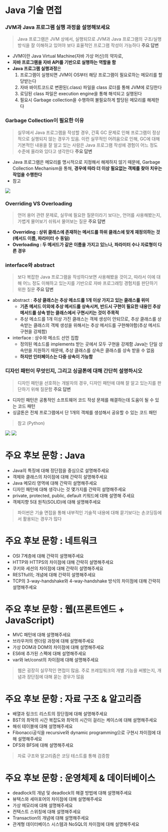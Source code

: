 # Java 기술 면접

### JVM과 Java 프로그램 실행 과정을 설명해보세요
> Java 프로그램은 JVM 상에서, 실행되므로 JVM과 Java 프로그램의 구조/실행 방식을 잘 이해하고 있어야 보다 효율적인 프로그램 작성이 가능하다
**주요 답변**
- JVM이란 Java Virtual Machine(자바 가상 머신)의 약자로,
- **자바 프로그램을 자바 API를 기반으로 실행하는 역할을 함**
- **Java 프로그램 실행과정**은
    1. 프로그램이 실행되면 JVM이 OS부터 해당 프로그램이 필요로하는 메모리를 할당받는다
    2. 자바 바이트코드로 변환된(.class) 파일을 class 로더를 통해 JVM에 로딩한다
    3. 로딩된 class 파일은 execution engine을 통해 해석되고 실행된다
    4. 필요시 Garbage collection을 수행하여 불필요하게 할당된 메모리를 해제한다

### Garbage Collection이 필요한 이유
> 실무에서 Java 프로그램을 작성할 경우, 간혹 GC 문제로 인해 프로그램이 정상적으로 실행되지 않는 경우가 있음. 이런 실무적인 어려움으로 인해, GC에 대해 기본적인 내용을 잘 알고 있는 사람은 Java 프로그램 작성에 경험이 어느 정도 수준에 올라와 있다고 생각한다
**주요 답변**
- Java 프로그램은 메모리를 명시적으로 지정해서 해제하지 않기 때문에, Garbage Collection Mechanism을 통해, **경우에 따라 더 이상 필요없는 객체를 찾아 치우는 작업을 수행한다**
- 참고
<img src="../img/img42.png">

### Overriding VS Overloading
> 언어 용어 관련 문제로, 실무에 필요한 질문이라기 보다는, 언어를 사용해봤는지, 가볍게 물어보기 쉬워서 물어보는 질문
**주요 답변**
- **Overriding : 상위 클래스에 존재하는 메서드를 하위 클래스에 맞게 재정의하는 것(메서드 이름, 파라미터 수 동일)**
- **Overloading : 두 메서드가 같은 이름을 가지고 있느나, 파라미터 수나 자료형이 다른 경우**

### interface와 abstract
> 보다 복잡한 Java 프로그램을 작성하다보면 사용해봤을 것이고, 따라서 이에 대해 어느 정도 이해하고 있는지를 기반으로 자바 프로그래밍 경험치를 판단하기 위한 질문
**주요 답변** 
- abstract : **추상 클래스는 추상 메소드를 1개 이상 가지고 있는 클래스를 위미**
  - **기존 메서드 이외에 추상 메서드를 상속시켜, 반드시 구현이 필요한 내용인 추상 메서드를 상속 받는 클래스에서 구현시키는 것이 주목적**
  - 추상 메소드를 1개 이상 가진 클래스는 객체 생성이 안되므로, 추상 클래스를 상속받는 클래스의 객체 생성을 위해서는 추상 메서드를 구현해야함(추상 메서드 구현을 강제함)
- interface : 상수와 메소드 선언 집합
  - 정의된 메소드를 implements 받는 곳에서 모두 구현을 강제함 Java는 단일 상속만을 지원하기 때문에, 추상 클래스를 상속은 클래스를 상속 받을 수 없음
  - **하지만 인터페이스는 다중 상속이 가능함**


### 디자인 패턴이 무엇인지, 그리고 싱글톤에 대해 간단히 설명하시오
> 디자인 패턴을 선호하는 개발자의 경우, 디자인 패턴에 대해 잘 알고 있는지를 판단하기 위해 질문함
**주요 답변**
- 디자인 패턴은 공통적인 소프트웨어 코드 작성 문제를 해결하는데 도움이 될 수 있는 코드 패턴
- 싱글톤은 전체 프로그램에서 단 1개의 객체를 생성해서 공유할 수 있는 코드 패턴


> 참고 (Python)
<img src="../img/img43.png">
<img src="../img/img44.png">

# 주요 후보 문항 : Java
- Java의 특징에 대해 정단점을 중심으로 설명해주세요
- 객체와 클래스의 차이점에 대해 간략히 설명해주세요
- Java 메모리 영역에 대해 간략히 설명해주세요
- 디자인 패턴에 대해 생각나는 것 몇가지를 간략히 설명해주세요
- private, protected, public, default 키워드에 대해 설명해 주세요
- 객체지향 5대 원칙(SOLID)에 대해 설명해주세요
> 파이썬은 기술 면접을 통해 내부적인 기술적 내용에 대해 묻기보다는 손코딩등에서 활용되는 경우가 많다

# 주요 후보 문항 : 네트워크
- OSI 7계층에 대해 간략히 설명해주세요
- HTTP와 HTTPS의 차이점에 대해 간략히 설명해주세요
- 쿠키와 세션의 차이점에 대해 간략히 설명해주세요
- RESTful의; 개념에 대해 간략히 설명해주세요
- TCP의 3-way-handshake와 4-way-handshake 방식의 차이점에 대해 간략히 설명해주세요

# 주요 후보 문항 : 웹(프론트엔드 + JavaScript)
- MVC 패턴에 대해 설명해주세요
- 브라우저의 렌더링 과정에 대해 설명해주세요
- 가상 DOM과 DOM의 차이점에 대해 설명해주세요
- ES6에 추가된 스펙에 대해 설명해주세요
- var와 let/const의 차이점에 대해 설명해주세요
> 웹은 굉장히 실무적인 면접이 많음. 주로 프레임워크의 개별 기능을 써봤는지, 개념과 장단점에 대해 묻는 경우가 많음

# 주요 후보 문항 : 자료 구조 & 알고리즘
- 배열과 링크드 리스트의 장단점에 대해 설명해주세요
- BST의 최악의 시간 복잡도와 최악의 시간이 걸리는 케이스에 대해 설명해주세요
- 해쉬 테이블에 대해 설명해주세요
- Fibonacci공식을 recursive와 dynamic programming으로 구현시 차이점에 대해 설명해주세요
- DFS와 BFS에 대해 설명해주세요
> 자료 구조와 알고리즘은 코딩 테스트를 통해 검증함

# 주요 후보 문항 : 운영체제 & 데이터베이스
- deadlock의 개념 및 deadlock의 해결 방법에 대해 설명해주세요
- 뷰텍스와 세마포어의 차이점에 대해 설명해주세요
- 가상 메모리에 대해 설명해주세요
- 컨텍스트 스위칭에 대해 설명해주세요
- Transaction의 개념에 대해 설명해주세요
- 관계형 데이터베이스 시스템과 NoSQL의 차이점에 대해 설명해주세요
